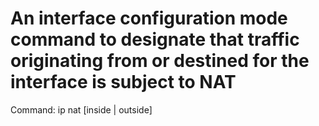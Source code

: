 # An interface configuration mode command to designate that traffic originating from or destined for the interface is subject to NAT

Command: ip nat [inside | outside]